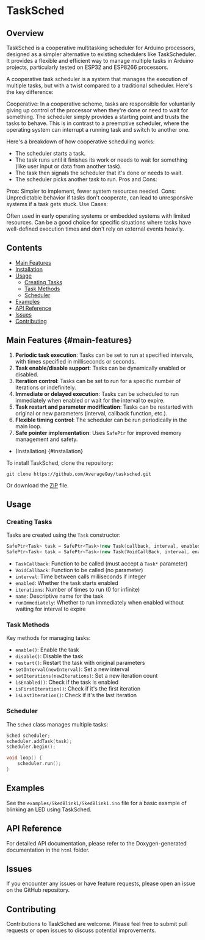 # TaskSched

## Overview

TaskSched is a cooperative multitasking scheduler for Arduino processors, designed as a simpler alternative to existing schedulers like TaskScheduler. It provides a flexible and efficient way to manage multiple tasks in Arduino projects, particularly tested on ESP32 and ESP8266 processors.

A cooperative task scheduler is a system that manages the execution of multiple tasks, but with a twist compared to a traditional scheduler. Here's the key difference:

Cooperative: In a cooperative scheme, tasks are responsible for voluntarily giving up control of the processor when they're done or need to wait for something. The scheduler simply provides a starting point and trusts the tasks to behave.
This is in contrast to a preemptive scheduler, where the operating system can interrupt a running task and switch to another one.

Here's a breakdown of how cooperative scheduling works:

- The scheduler starts a task.
- The task runs until it finishes its work or needs to wait for something (like user input or data from another task).
- The task then signals the scheduler that it's done or needs to wait.
- The scheduler picks another task to run.
Pros and Cons:

Pros: Simpler to implement, fewer system resources needed.
Cons: Unpredictable behavior if tasks don't cooperate, can lead to unresponsive systems if a task gets stuck.
Use Cases:

Often used in early operating systems or embedded systems with limited resources.
Can be a good choice for specific situations where tasks have well-defined execution times and don't rely on external events heavily.

## Contents

- [Main Features](#main-features)
- [Installation](#installation)
- [Usage](#usage)
  - [Creating Tasks](#creating-tasks)
  - [Task Methods](#task-methods)
  - [Scheduler](#scheduler)
- [Examples](#examples)
- [API Reference](#api-reference)
- [Issues](#issues)
- [Contributing](#contributing)

## Main Features {#main-features}

1. **Periodic task execution**: Tasks can be set to run at specified intervals, with times specified in milliseconds or seconds.
2. **Task enable/disable support**: Tasks can be dynamically enabled or disabled.
3. **Iteration control**: Tasks can be set to run for a specific number of iterations or indefinitely.
4. **Immediate or delayed execution**: Tasks can be scheduled to run immediately when enabled or wait for the interval to expire.
5. **Task restart and parameter modification**: Tasks can be restarted with original or new parameters (interval, callback function, etc.).
6. **Flexible timing control**: The scheduler can be run periodically in the main loop.
7. **Safe pointer implementation**: Uses `SafePtr` for improved memory management and safety.

- (Installation) {#installation}

To install TaskSched, clone the repository:

```
git clone https://github.com/AverageGuy/tasksched.git
```

Or download the [ZIP](https://github.com/AverageGuy/pyconky/archive/refs/heads/main.zip) file.

## Usage

### Creating Tasks

Tasks are created using the `Task` constructor:

```cpp
SafePtr<Task> task = SafePtr<Task>(new Task(callback, interval, enabled, iterations, name, runImmediately));
SafePtr<Task> task = SafePtr<Task>(new Task(VoidCallBack, interval, enabled, iterations, name, runImmediately));
```

- `TaskCallback`: Function to be called (must accept a `Task*` parameter)
- `VoidCallback`: Function to be called (no parameter)
- `interval`: Time between calls milliseconds if integer
- `enabled`: Whether the task starts enabled
- `iterations`: Number of times to run (0 for infinite)
- `name`: Descriptive name for the task
- `runImmediately`: Whether to run immediately when enabled without waiting for interval to expire

### Task Methods

Key methods for managing tasks:

- `enable()`: Enable the task
- `disable()`: Disable the task
- `restart()`: Restart the task with original parameters
- `setInterval(newInterval)`: Set a new interval
- `setIterations(newIterations)`: Set a new iteration count
- `isEnabled()`: Check if the task is enabled
- `isFirstIteration()`: Check if it's the first iteration
- `isLastIteration()`: Check if it's the last iteration

### Scheduler

The `Sched` class manages multiple tasks:

```cpp
Sched scheduler;
scheduler.addTask(task);
scheduler.begin();

void loop() {
    scheduler.run();
}
```

## Examples

See the `examples/SkedBlink1/SkedBlink1.ino` file for a basic example of blinking an LED using TaskSched.

## API Reference

For detailed API documentation, please refer to the Doxygen-generated documentation in the `html` folder.

## Issues

If you encounter any issues or have feature requests, please open an issue on the GitHub repository.

## Contributing

Contributions to TaskSched are welcome. Please feel free to submit pull requests or open issues to discuss potential improvements.

